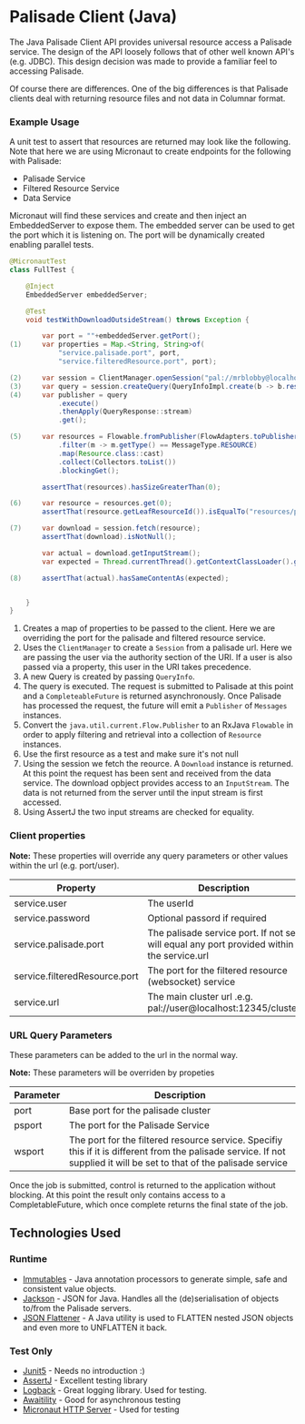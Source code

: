 # Palisade Client (Java)

The Java Palisade Client API provides universal resource access a Palisade service. The design of the API loosely follows that of other well known API's (e.g. JDBC). This design decision was made to provide a familiar feel to accessing Palisade.

Of course there are differences. One of the big differences is that Palisade clients deal with returning resource files and not data in Columnar format.

### Example Usage

A unit test to assert that resources are returned may look like the following. Note that here we are using Micronaut to create endpoints for the following with Palisade:

* Palisade Service
* Filtered Resource Service
* Data Service

Micronaut will find these services and create and then inject an EmbeddedServer to expose them. The embedded server can be used to get the port which it is listening on. The port will be dynamically created enabling parallel tests.

```java
@MicronautTest
class FullTest {

    @Inject
    EmbeddedServer embeddedServer;

    @Test
    void testWithDownloadOutsideStream() throws Exception {

        var port = ""+embeddedServer.getPort();
(1)     var properties = Map.<String, String>of(
            "service.palisade.port", port,
            "service.filteredResource.port", port);

(2)     var session = ClientManager.openSession("pal://mrblobby@localhost/cluster", properties);
(3)     var query = session.createQuery(QueryInfoImpl.create(b -> b.resourceId("resource_id")));
(4)     var publisher = query
            .execute()
            .thenApply(QueryResponse::stream)
            .get();

(5)     var resources = Flowable.fromPublisher(FlowAdapters.toPublisher(publisher))
            .filter(m -> m.getType() == MessageType.RESOURCE)
            .map(Resource.class::cast)
            .collect(Collectors.toList())
            .blockingGet();

        assertThat(resources).hasSizeGreaterThan(0);

(6)     var resource = resources.get(0);
        assertThat(resource.getLeafResourceId()).isEqualTo("resources/pi0.txt");

(7)     var download = session.fetch(resource);
        assertThat(download).isNotNull();

        var actual = download.getInputStream();
        var expected = Thread.currentThread().getContextClassLoader().getResourceAsStream("resources/pi0.txt");

(8)     assertThat(actual).hasSameContentAs(expected);


    }
}

```

1. Creates a map of properties to be passed to the client. Here we are overriding the port for the palisade and filtered resource service.
2. Uses the `ClientManager` to create a `Session` from a palisade url. Here we are passing the user via the authority section of the URI. If a user is also passed via a property, this user in the URI takes precedence.
3. A new Query is created by passing `QueryInfo`.
4. The query is executed. The request is submitted to Palisade at this point and a `CompleteableFuture` is returned asynchronously. Once Palisade has processed the request, the future will emit a `Publisher` of `Messages` instances.
5. Convert the `java.util.current.Flow.Publisher` to an RxJava `Flowable` in order to apply filtering and retrieval into a collection of `Resource` instances.
6. Use the first resource as a test and make sure it's not null
7. Using the session we fetch the reource. A `Download` instance is returned. At this point the request has been sent and received from the data service. The download opbject provides access to an `InputStream`. The data is not returned from the server until the input stream is first accessed.
8. Using AssertJ the two input streams are checked for equality.

### Client properties

__Note:__ These  properties will override any query parameters or other values within the url (e.g. port/user).

| Property | Description |
| --- | --- |
| service.user | The userId |
| service.password | Optional passord if required |
| service.palisade.port | The palisade service port. If not set will equal any port provided within the service.url |
| service.filteredResource.port | The port for the filtered resource (websocket) service |
| service.url | The main cluster url .e.g. pal://user@localhost:12345/cluster |

### URL Query Parameters

These parameters can be added to the url in the normal way.

__Note:__ These  parameters will be overriden by propeties 

| Parameter | Description |
| --- | --- |
| port | Base port for the palisade cluster |
| psport | The port for the Palisade Service |
| wsport | The port for the filtered resource service. Specifiy this if it is different from the palisade service. If not supplied it will be set to that of the palisade service |



Once the job is submitted, control is returned to the application without blocking. At this point the result only contains access to a CompletableFuture, which once complete returns the final state of the job.

## Technologies Used

### Runtime

* [Immutables](https://immutables.github.io/) - Java annotation processors to generate simple, safe and consistent value objects.
* [Jackson]() - JSON for Java. Handles all the (de)serialisation of objects to/from the Palisade servers.
* [JSON Flattener](https://github.com/wnameless/json-flattener) - A Java utility is used to FLATTEN nested JSON objects and even more to UNFLATTEN it back.

### Test Only

* [Junit5](https://junit.org/junit5/) - Needs no introduction :)
* [AssertJ](https://assertj.github.io/doc/) - Excellent testing library
* [Logback](http://logback.qos.ch/) - Great logging library. Used for testing.
* [Awaitility](https://github.com/awaitility/awaitility) - Good for asynchronous testing
* [Micronaut HTTP Server](https://micronaut.io/) - Used for testing
